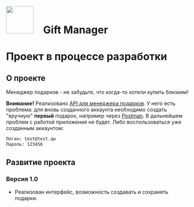 # [<img src="https://storage.googleapis.com/cms-storage-bucket/6a07d8a62f4308d2b854.svg"  width="75">](https://flutter.dev/) &nbsp;&nbsp; Gift Manager

# Проект в процессе разработки

## О проекте

Meнеджер подарков - не забудьте, что когда-то хотели купить близким!

__Внимание!__
Реализовано [API для менеджера подарков](https://votruk.notion.site/Gifts-Manager-API-fd665c83749e4758b15b3df2de645b44).
У него есть проблема: для вновь созданного аккаунта необходимо создать "вручную" __первый__ подарок, например через [Postman](https://www.postman.com/). В дальнейшем проблем с работой приложения не будет.
Либо воспользоваться уже созданным аккаунтом: 
```sh
Логин: test@test.qw
Пароль: 123456
``` 



## Развитие проекта

### Версия 1.0

- Реализован интерфейс, возможность создавать и сохранять подарки.
